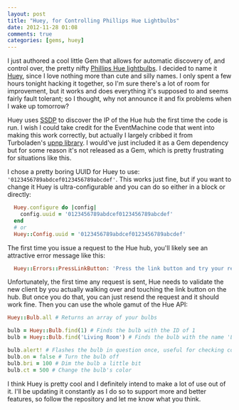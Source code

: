 ```yaml
---
layout: post
title: "Huey, for Controlling Phillips Hue Lightbulbs"
date: 2012-11-28 01:08
comments: true
categories: [gems, huey]
---
```

I just authored a cool little Gem that allows for automatic discovery of, and control over, the pretty nifty [Phillips Hue lightbulbs](http://meethue.com). I decided to name it [Huey](https://github.com/Veraticus/huey), since I love nothing more than cute and silly names. I only spent a few hours tonight hacking it together, so I'm sure there's a lot of room for improvement, but it works and does everything it's supposed to and seems fairly fault tolerant; so I thought, why not announce it and fix problems when I wake up tomorrow?

<!-- more -->

Huey uses [SSDP](http://en.wikipedia.org/wiki/Simple_Service_Discovery_Protocol) to discover the IP of the Hue hub the first time the code is run. I wish I could take credit for the EventMachine code that went into making this work correctly, but actually I largely cribbed it from Turboladen's [upnp library](https://github.com/turboladen/upnp). I would've just included it as a Gem dependency but for some reason it's not released as a Gem, which is pretty frustrating for situations like this.

I chose a pretty boring UUID for Huey to use: ```'0123456789abdcef0123456789abcdef'```. This works just fine, but if you want to change it Huey is ultra-configurable and you can do so either in a block or directly:

```ruby
  Huey.configure do |config|
    config.uuid = '0123456789abdcef0123456789abcdef'
  end
  # or
  Huey::Config.uuid = '0123456789abdcef0123456789abcdef'
```

The first time you issue a request to the Hue hub, you'll likely see an attractive error message like this:

```ruby
  Huey::Errors::PressLinkButton: 'Press the link button and try your request again'
```

Unfortunately, the first time any request is sent, Hue needs to validate the new client by you actually walking over and touching the link button on the hub. But once you do that, you can just resend the request and it should work fine. Then you can use the whole gamut of the Hue API:

```ruby
Huey::Bulb.all # Returns an array of your bulbs

bulb = Huey::Bulb.find(1) # Finds the bulb with the ID of 1
bulb = Huey::Bulb.find('Living Room') # Finds the bulb with the name 'Living Room'

bulb.alert! # Flashes the bulb in question once, useful for checking connectivity
bulb.on = false # Turn the bulb off
bulb.bri = 100 # Dim the bulb a little bit
bulb.ct = 500 # Change the bulb's color
```

I think Huey is pretty cool and I definitely intend to make a lot of use out of it. I'll be updating it constantly as I do so to support more and better features, so follow the repository and let me know what you think.